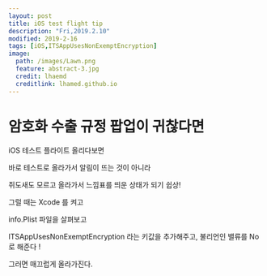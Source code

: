 ```yaml
---
layout: post
title: iOS test flight tip 
description: "Fri,2019.2.10"
modified: 2019-2-16
tags: [iOS,ITSAppUsesNonExemptEncryption]
image:
  path: /images/Lawn.png
  feature: abstract-3.jpg
  credit: lhaemd
  creditlink: lhamed.github.io
---
```


# 암호화 수출 규정 팝업이 귀찮다면 

iOS 테스트 플라이트 올리다보면 

바로 테스트로 올라가서 알림이 뜨는 것이 아니라

쥐도새도 모르고 올라가서 느낌표를 띄운 상태가 되기 쉽상! 

그럴 때는 Xcode 를 켜고

info.Plist 파일을 살펴보고 

ITSAppUsesNonExemptEncryption  라는 키값을 추가해주고, 불리언인 밸류를 No 로 해준다 ! 

그러면 매끄럽게 올라가진다. 

